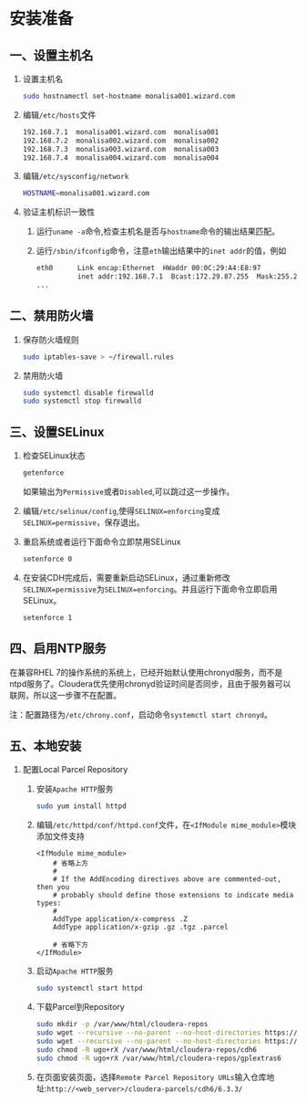 # 安装准备

## 一、设置主机名

1. 设置主机名

   ```sh
   sudo hostnamectl set-hostname monalisa001.wizard.com
   ```

2. 编辑`/etc/hosts`文件

   ```sh
   192.168.7.1  monalisa001.wizard.com  monalisa001
   192.168.7.2  monalisa002.wizard.com  monalisa002
   192.168.7.3  monalisa003.wizard.com  monalisa003
   192.168.7.4  monalisa004.wizard.com  monalisa004
   ```

3. 编辑`/etc/sysconfig/network`

   ```sh
   HOSTNAME=monalisa001.wizard.com
   ```

4. 验证主机标识一致性

   1. 运行`uname -a`命令,检查主机名是否与`hostname`命令的输出结果匹配。

   2. 运行`/sbin/ifconfig`命令，注意`eth`输出结果中的`inet addr`的值，例如

      ```sh
      eth0      Link encap:Ethernet  HWaddr 00:0C:29:A4:E8:97  
                inet addr:192.168.7.1  Bcast:172.29.87.255  Mask:255.255.248.0
      ...
      ```

      

## 二、禁用防火墙

1. 保存防火墙规则

   ```sh
   sudo iptables-save > ~/firewall.rules
   ```

2. 禁用防火墙

   ```sh
   sudo systemctl disable firewalld
   sudo systemctl stop firewalld
   ```



## 三、设置SELinux

1. 检查SELinux状态

   ```sh
   getenforce
   ```

   如果输出为`Permissive`或者`Disabled`,可以跳过这一步操作。

2. 编辑`/etc/selinux/config`,使得`SELINUX=enforcing`变成`SELINUX=permissive`，保存退出。

3. 重启系统或者运行下面命令立即禁用SELinux

   ```sh
   setenforce 0
   ```

4. 在安装CDH完成后，需要重新启动SELinux，通过重新修改`SELINUX=permissive`为`SELINUX=enforcing`。并且运行下面命令立即启用SELinux。

   ```sh
   setenforce 1
   ```

   

## 四、启用NTP服务

在兼容RHEL 7的操作系统的系统上，已经开始默认使用chronyd服务，而不是ntpd服务了。Cloudera优先使用chronyd验证时间是否同步，且由于服务器可以联网，所以这一步骤不在配置。

注：配置路径为`/etc/chrony.conf`，启动命令`systemctl start chronyd`。



## 五、本地安装

1. 配置Local Parcel Repository

   1. 安装`Apache HTTP`服务

      ```sh
      sudo yum install httpd
      ```

   2. 编辑`/etc/httpd/conf/httpd.conf`文件，在`<IfModule mime_module>`模块添加文件支持

      ```sh{8}
      <IfModule mime_module>
          # 省略上方
          #
          # If the AddEncoding directives above are commented-out, then you
          # probably should define those extensions to indicate media types:
          #
          AddType application/x-compress .Z
          AddType application/x-gzip .gz .tgz .parcel
      
          # 省略下方
      </IfModule>
      ```

   3. 启动`Apache HTTP`服务

      ```sh
      sudo systemctl start httpd
      ```

   4. 下载Parcel到Repository

      ```sh
      sudo mkdir -p /var/www/html/cloudera-repos
      sudo wget --recursive --no-parent --no-host-directories https://USERNAME:PASSWORD@archive.cloudera.com/p/cdh6/6.3.2/parcels/ -P /var/www/html/cloudera-repos
      sudo wget --recursive --no-parent --no-host-directories https://USERNAME:PASSWORD@archive.cloudera.com/gplextras6/6.3.2/parcels/ -P /var/www/html/cloudera-repos
      sudo chmod -R ugo+rX /var/www/html/cloudera-repos/cdh6
      sudo chmod -R ugo+rX /var/www/html/cloudera-repos/gplextras6
      ```

   5. 在页面安装页面，选择`Remote Parcel Repository URLs`输入仓库地址:`http://<web_server>/cloudera-parcels/cdh6/6.3.3/`